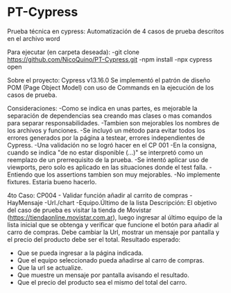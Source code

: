 # PT-Cypress

Prueba técnica en cypress:
Automatización de 4 casos de prueba descritos en el archivo word

Para ejecutar (en carpeta deseada):
-git clone https://github.com/NicoQuino/PT-Cypress.git
-npm install
-npx cypress open

Sobre el proyecto:
Cypress v13.16.0
Se implementó el patrón de diseño POM (Page Object Model) con uso de Commands en la ejecución de los casos de prueba.


Consideraciones:
-Como se indica en unas partes, es mejorable la separación de dependencias sea creando mas clases o mas comandos para separar responsabilidades.
-Tambien son mejorables los nombres de los archivos y funciones.
-Se incluyó un método para evitar todos los errores generados por la página a testear, errores independientes de Cypress.
-Una validación no se logró hacer en el CP 001
-En la consigna, cuando se indica "de no estar disponible (...)" se interpretó como un reemplazo de un prerrequisito de la prueba.
-Se intentó aplicar uso de viewports, pero solo es aplicado en las situaciones donde el test falla.
-Entiendo que los assertions tambien son muy mejorables.
-No implemente fixtures. Estaria bueno hacerlo.

4to Caso:
CP004 - Validar función añadir al carrito de compras -HayMensaje -Url./chart -Equipo.Último de la lista 
Descripción: El objetivo del caso de prueba es visitar la tienda de Movistar (https://tiendaonline.movistar.com.ar), luego ingresar al último equipo de la lista inicial que se obtenga y verificar que funcione el botón para añadir al carro de compras. Debe cambiar la Url, mostrar un mensaje por pantalla y el precio del producto debe ser el total.
Resultado esperado: 
- Que se pueda ingresar a la página indicada.
- Que el equipo seleccionado pueda añadirse al carro de compras.
- Que la url se actualize.
- Que muestre un mensaje por pantalla avisando el resultado.
- Que el precio del producto sea el mismo del total del carro.

